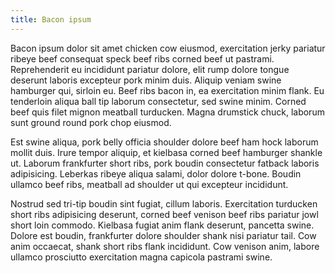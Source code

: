 ```yaml
---
title: Bacon ipsum
---
```


Bacon ipsum dolor sit amet chicken cow eiusmod, exercitation jerky pariatur ribeye beef consequat speck beef ribs corned beef ut pastrami. Reprehenderit eu incididunt pariatur dolore, elit rump dolore tongue deserunt laboris excepteur pork minim duis. Aliquip veniam swine hamburger qui, sirloin eu. Beef ribs bacon in, ea exercitation minim flank. Eu tenderloin aliqua ball tip laborum consectetur, sed swine minim. Corned beef quis filet mignon meatball turducken. Magna drumstick chuck, laborum sunt ground round pork chop eiusmod.

Est swine aliqua, pork belly officia shoulder dolore beef ham hock laborum mollit duis. Irure tempor aliquip, et kielbasa corned beef hamburger shankle ut. Laborum frankfurter short ribs, pork boudin consectetur fatback laboris adipisicing. Leberkas ribeye aliqua salami, dolor dolore t-bone. Boudin ullamco beef ribs, meatball ad shoulder ut qui excepteur incididunt.

Nostrud sed tri-tip boudin sint fugiat, cillum laboris. Exercitation turducken short ribs adipisicing deserunt, corned beef venison beef ribs pariatur jowl short loin commodo. Kielbasa fugiat anim flank deserunt, pancetta swine. Dolore est boudin, frankfurter dolore shoulder shank nisi pariatur tail. Cow anim occaecat, shank short ribs flank incididunt. Cow venison anim, labore ullamco prosciutto exercitation magna capicola pastrami swine.